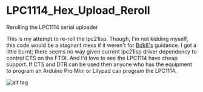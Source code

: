 LPC1114_Hex_Upload_Reroll
=========================

Rerolling the LPC1114 serial uploader

This is my attempt to re-roll the lpc21isp. Though, I'm not kidding myself, this code would be a stagnant mess if it weren't for [Bdk6's](http://letsmakerobots.com/users/bdk6 "Title") guidance. I got a little burnt; there seems no way given current lpc21isp driver dependency to control CTS on the FTDI.  And I'd love to see the LPC1114 have cheap support.  If CTS and DTR can be used then anyone who has the equipment to program an Arduino Pro Mini or Lilypad can program the LPC1114.  

![alt tag](https://cdn.sparkfun.com//assets/parts/3/9/5/8/09873-02d.jpg)
